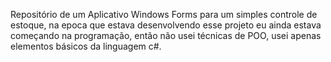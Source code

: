 Repositório de um Aplicativo Windows Forms para um simples controle de estoque, na epoca que estava desenvolvendo esse projeto eu ainda estava começando na programação, então
não usei técnicas de POO, usei apenas elementos básicos da linguagem c#.

